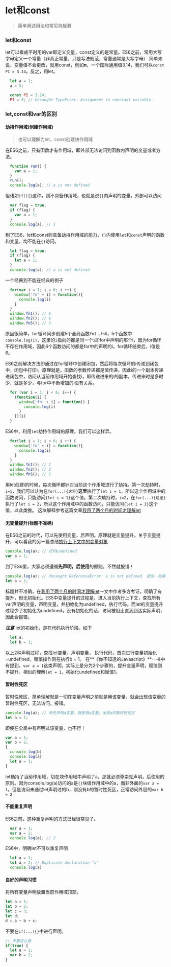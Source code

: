 # let和const
> 简单阐述用法和常见坑躲避

### let和const
let可以看成平时用的var即定义变量，const定义的是常量。ES6之前，常用大写字母定义一个常量（非真正常量，只是写法规范，常量通常是大写字母）
简单来说，变量值不会更改，就用const，例如**π**，一个国际通用值3.14，我们可以`const PI = 3.14`。反之，用let。
```js
  let a = 1;
  a = 5;
```
```js
  const PI = 3.14;
  PI = 5; // Uncaught TypeError: Assignment to constant variable.
```

### let,const和var的区别

#### 劫持作用域(创建作用域)
>也可以理解为let，const创建块作用域

在ES6之前，只有函数才有作用域，即外部无法访问到函数内声明的变量或者方法。
```js
  function run() {
    var a = 1;
  }
  run();
  console.log(a); // a is not defined
```
但诸如`if(){}`这种，则不具备作用域，也就是说`{}`内声明的变量，外部可以访问
```js
  var flag = true;
  if (flag) {
    var a = 1;
  }
  console.log(a); // 1
```
到了ES6，let和const则具备劫持作用域的能力，`{}`内使用`let`和`const`声明的函数和变量，均不能在`{}`访问。
```js
  let flag = true;
  if (flag) {
    let a = 1;
  }
  console.log(a); // a is not defined
```
一个经典到不能在经典的例子
```js
  for(var i = 1; i < 6; i ++) {
    window['fn' + i] = function(){
      console.log(i)
    }
  }
  window.fn1(); // 6
  window.fn2(); // 6
  window.fn5(); // 5
```
原因很简单，for循环同步创建5个全局函数`fn1`...`fn6`，5个函数中`console.log(i)`，这里的`i`指向的都是同一个`i`即for中声明的那个i，因为for循环不存在作用域，因此6个函数访问的都是for中的声明的i。for循环结束后，i值是6。

ES6之前解决方法即通过在for循环中创建闭包，然后将每次循环的i传递到闭包中，闭包中打印i。原理就是，函数的参数传递都是值传递，因此i的一个副本传递进闭包中，访问从当前作用域开始查找i，即传递进来的i的副本，传进来时是多时少，就是多少，与for中不断增加的i没有关系。
```js
  for (var i = 1; i < 6; i++) {
    (function(i) {
      window['fn' + i] = function() {
        console.log(i)
      }
    })(i)
  }
```

ES6中，利用`let`劫持作用域的原理。我们可以这样弄。
```js
  for(let i = 1; i < 6; i ++) {
    window['fn' + i] = function(){
      console.log(i)
    }
  }
  window.fn1(); // 1
  window.fn2(); // 2
  window.fn5(); // 5
```
用let创建i的时候，每次循环都针对当前这个作用域进行了劫持。第一次劫持时，`i=1`，我们可以认为在`for(...){这里}`**这里**执行了`let i = 1`，所以这个作用域中的函数访问，只能访问`{let i = 1}`这个值。第二次劫持时，`i=2`，在`for(...){这里}`执行了`let i = 2`，所以这个作用域中的函数访问，只能访问`{let i = 2}`这个值，以此类推。
这块解释参考这篇文章[我用了两个月的时间才理解let](https://juejin.im/entry/59798540f265da3e3e2eda99)

#### 无变量提升(标题不准确)
在ES6之前的时代，可以先使用变量，后声明。原理就是变量提升。关于变量提升，可以看我的另一篇总结[执行上下文中的变量对象](https://github.com/c690554125/Javascript-deep-series/blob/master/%E6%89%A7%E8%A1%8C%E4%B8%8A%E4%B8%8B%E6%96%87%E4%B8%AD%E7%9A%84%E5%8F%98%E9%87%8F%E5%AF%B9%E8%B1%A1.html)
```js
console.log(a); // 打印undefined
var a = 1;
```
到了ES6里，大家必须遵循**先声明，后使用**的原则。不然就报错！
```js
console.log(a); // Uncaught ReferenceError: a is not defined  提示，如果这里使用了例如Parcel等构建工具，会将ES6转换为ES5，使用var，看不到报错。
let a = 1;
```
标题并不准确，在[我用了两个月的时间才理解let](https://juejin.im/entry/59798540f265da3e3e2eda99)一文中作者多方考证，明确了有提升，但无初始化。ES5中变量提升的过程是，进入当前执行上下文，查找所有var声明的变量，声明变量，并初始化为undefined，执行代码。而let的变量提升过程少了初始化为undefined，没有初始化的话，访问被阻止直到到达实际声明，因此会报错。

***注意***
let的初始化，是在代码执行阶段。如下
```js
  let a;
  let b = 1;
```
以上2种声明过程，查找let变量，声明变量， 执行代码，首次进行变量初始化=undefined，赋值操作则在执行b = 1。
在**《你不知道的Javascript》**一书中有提到，`var a = 1`这类声明，实际上是分为2个步骤的，提升变量声明，赋值则不提升。相似的理解`let = 1`，初始化undefined和赋值1。

#### 暂时性死区
暂时性死区，简单理解就是一切在变量声明之前就是用该变量，就会出现该变量的暂时性死区，无法访问，报错。
```js
console.log(a); // 未先声明a变量，就使用a变量，出现a的暂时性死区
let a = 1;
```
即便在全局中有声明过该变量，也不行！
```js
var a = 1;
var b = 2;
{
  console.log(b)
  console.log(a)
  let a = 1;
}
```
let劫持了当前作用域，切在块作用域中声明了a，那就必须尊崇先声明，后使用的原则。因为console.log(a)访问的a是`{}`块级作用域中的a，而非外面的`var a = 1`。但是访问未通过let声明过的b，则没有b的暂时性死区，正常访问外层的`var b = 2`

#### 不能重复声明
ES6之前，这种重复声明的方式已经很常见了。
```js
  var a = 1;
  var a = 2;
  console.log(a); // 2
```
ES6中，明确let不可以重复声明
```js
  let a = 1;
  let a = 2; // Duplicate declaration "a"
  console.log(a)
```


#### 良好的声明习惯
将所有变量声明放置当前作用域顶部。
```js
let a = 1;
let b = 2;
let c = 3;
let d;
d = a + b + c;
```
不要在`if(...){}`中进行声明。
```js
// 不要这么做
if(true) {
  let a = 1;
  var b = 2;
}
```